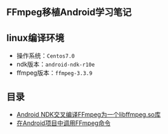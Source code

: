 ## FFmpeg移植Android学习笔记

## linux编译环境
- 操作系统：`Centos7.0`
- ndk版本：`android-ndk-r10e`
- ffmpeg版本：`ffmpeg-3.3.9`

## 目录
- [Android NDK交叉编译FFmpeg为一个libffmpeg.so库](https://github.com/Victor2018/FFmpegProLib/raw/master/docs/build_ffmpeg_for_one_lib_libffmpeg_so.md)
- [在Android项目中调用FFmpeg命令](https://github.com/Victor2018/FFmpegProLib/raw/master/docs/run_ffmpeg_cmd_in_android.md)



